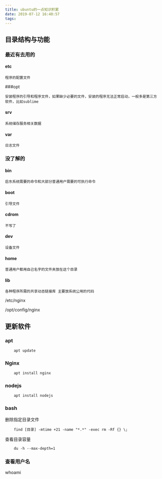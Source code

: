 ```yaml
---
title: ubuntu的一点知识积累
date: 2019-07-12 16:40:57
tags:
---
```


## 目录结构与功能

### 最近有去用的

#### etc

    程序的配置文件

###opt 

    安装程序的引导和程序文件，如果缺少必要的文件，安装的程序无法正常启动，一般多是第三方软件，比如sublime

#### srv 

    系统储存服务相关数据

#### var 

    日志文件

###  没了解的

#### bin

    启东系统需要的命令和大部分普通用户需要的可执行命令

#### boot

    引导文件

#### cdrom

    不写了

#### dev

    设备文件

#### home

    普通用户都用自己名字的文件夹放在这个目录

#### lib

    各种程序所需的共享动态链接库 主要放系统公用的代码

/etc/nginx

/opt/config/nginx

## 更新软件

### apt

``` bash
    apt update

```

### Nginx

``` bash
    apt install nginx
```

### nodejs

``` bash
    apt install nodejs
```

### bash

删除指定目录文件

        find [目录] -mtime +21 -name "*.*" -exec rm -Rf {} \;

查看目录容量

        du -h --max-depth=1
### 查看用户名

whoami

